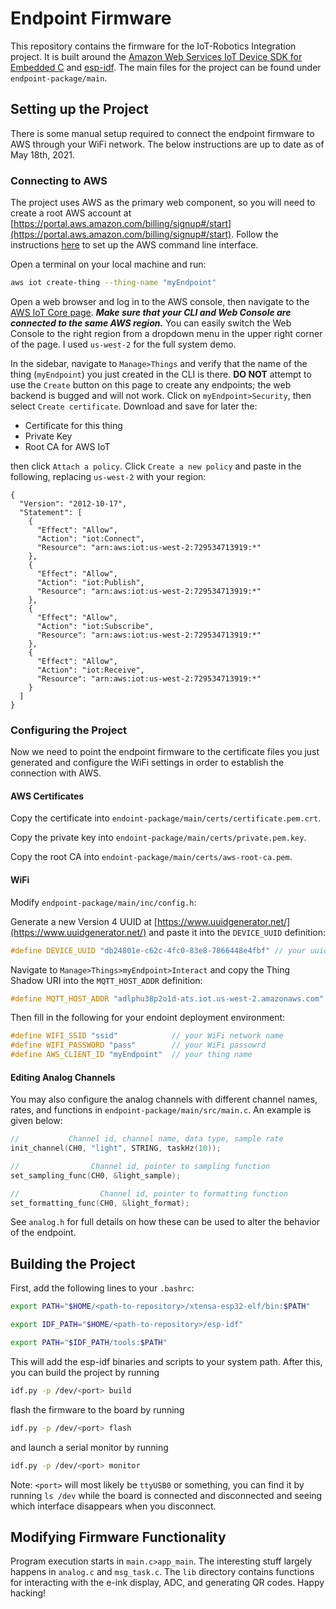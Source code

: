 
# Endpoint Firmware

This repository contains the firmware for the IoT-Robotics Integration project. It is built around the [Amazon Web Services IoT Device SDK for Embedded C](https://github.com/aws/aws-iot-device-sdk-embedded-C) and [esp-idf](). The main files for the project can be found under `endpoint-package/main`.

## Setting up the Project

There is some manual setup required to connect the endpoint firmware to AWS through your WiFi network. The below instructions are up to date as of May 18th, 2021.

### Connecting to AWS

The project uses AWS as the primary web component, so you will need to create a root AWS account at [https://portal.aws.amazon.com/billing/signup#/start](https://portal.aws.amazon.com/billing/signup#/start). Follow the instructions [here](https://aws.amazon.com/cli/) to set up the AWS command line interface.

Open a terminal on your local machine and run:

```sh
aws iot create-thing --thing-name "myEndpoint"
```

Open a web browser and log in to the AWS console, then navigate to the [AWS IoT Core page](https://us-west-2.console.aws.amazon.com/iot/home?region=us-west-2#/dashboard). ***Make sure that your CLI and Web Console are connected to the same AWS region.*** You can easily switch the Web Console to the right region from a dropdown menu in the upper right corner of the page. I used `us-west-2` for the full system demo.

In the sidebar, navigate to `Manage>Things` and verify that the name of the thing (`myEndpoint`) you just created in the CLI is there. **DO NOT** attempt to use the `Create` button on this page to create any endpoints; the web backend is bugged and will not work. Click on `myEndpoint>Security`, then select `Create certificate`. Download and save for later the:

* Certificate for this thing
* Private Key
* Root CA for AWS IoT

then click `Attach a policy`. Click `Create a new policy` and paste in the following, replacing `us-west-2` with your region:

```
{
  "Version": "2012-10-17",
  "Statement": [
    {
      "Effect": "Allow",
      "Action": "iot:Connect",
      "Resource": "arn:aws:iot:us-west-2:729534713919:*"
    },
    {
      "Effect": "Allow",
      "Action": "iot:Publish",
      "Resource": "arn:aws:iot:us-west-2:729534713919:*"
    },
    {
      "Effect": "Allow",
      "Action": "iot:Subscribe",
      "Resource": "arn:aws:iot:us-west-2:729534713919:*"
    },
    {
      "Effect": "Allow",
      "Action": "iot:Receive",
      "Resource": "arn:aws:iot:us-west-2:729534713919:*"
    }
  ]
}
```

### Configuring the Project

Now we need to point the endpoint firmware to the certificate files you just generated and configure the WiFi settings in order to establish the connection with AWS.

#### AWS Certificates

Copy the certificate into `endoint-package/main/certs/certificate.pem.crt`.

Copy the private key into `endoint-package/main/certs/private.pem.key`.

Copy the root CA into `endoint-package/main/certs/aws-root-ca.pem`.

#### WiFi

Modify `endpoint-package/main/inc/config.h`:

Generate a new Version 4 UUID at [https://www.uuidgenerator.net/](https://www.uuidgenerator.net/) and paste it into the `DEVICE_UUID` definition:

```c
#define DEVICE_UUID "db24801e-c62c-4fc0-83e8-7866448e4fbf" // your uuid here
```

Navigate to `Manage>Things>myEndpoint>Interact` and copy the Thing Shadow URI into the `MQTT_HOST_ADDR` definition:

```c
#define MQTT_HOST_ADDR "adlphu38p2o1d-ats.iot.us-west-2.amazonaws.com" // your Rest API Endpoint here
```

Then fill in the following for your endoint deployment environment:

```c
#define WIFI_SSID "ssid"            // your WiFi network name
#define WIFI_PASSWORD "pass"        // your WiFi passowrd
#define AWS_CLIENT_ID "myEndpoint"  // your thing name
```

#### Editing Analog Channels

You may also configure the analog channels with different channel names, rates, and functions in `endpoint-package/main/src/main.c`. An example is given below:

```c
//           Channel id, channel name, data type, sample rate
init_channel(CH0, "light", STRING, taskHz(10));

//                Channel id, pointer to sampling function
set_sampling_func(CH0, &light_sample);

//                  Channel id, pointer to formatting function
set_formatting_func(CH0, &light_format);
```

See `analog.h` for full details on how these can be used to alter the behavior of the endpoint.

## Building the Project

First, add the following lines to your `.bashrc`:

```sh
export PATH="$HOME/<path-to-repository>/xtensa-esp32-elf/bin:$PATH"

export IDF_PATH="$HOME/<path-to-repository>/esp-idf"

export PATH="$IDF_PATH/tools:$PATH"
```

This will add the esp-idf binaries and scripts to your system path. After this, you can build the project by running

```sh
idf.py -p /dev/<port> build
```

flash the firmware to the board by running 

```sh
idf.py -p /dev/<port> flash
```

and launch a serial monitor by running

```sh
idf.py -p /dev/<port> monitor
```

Note: `<port>` will most likely be `ttyUSB0` or something, you can find it by running `ls /dev` while the board is connected and disconnected and seeing which interface disappears when you disconnect.

## Modifying Firmware Functionality

Program execution starts in `main.c>app_main`. The interesting stuff largely happens in `analog.c` and `msg_task.c`. The `lib` directory contains functions for interacting with the e-ink display, ADC, and generating QR codes. Happy hacking!
